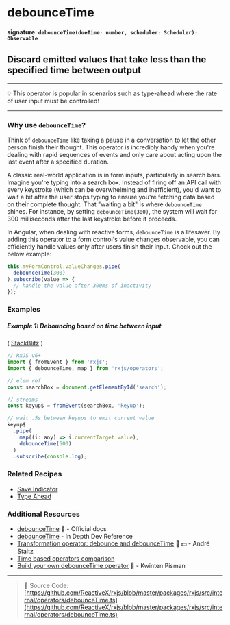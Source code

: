 # debounceTime

#### signature: `debounceTime(dueTime: number, scheduler: Scheduler): Observable`

## Discard emitted values that take less than the specified time between output

---

💡 This operator is popular in scenarios such as type-ahead where the rate of
user input must be controlled!

---

### Why use `debounceTime`?

Think of `debounceTime` like taking a pause in a conversation to let the other person finish their thought. This operator is incredibly handy when you're dealing with rapid sequences of events and only care about acting upon the last event after a specified duration.

A classic real-world application is in form inputs, particularly in search bars. Imagine you're typing into a search box. Instead of firing off an API call with every keystroke (which can be overwhelming and inefficient), you'd want to wait a bit after the user stops typing to ensure you're fetching data based on their complete thought. That "waiting a bit" is where `debounceTime` shines. For instance, by setting `debounceTime(300)`, the system will wait for 300 milliseconds after the last keystroke before it proceeds.

In Angular, when dealing with reactive forms, `debounceTime` is a lifesaver. By adding this operator to a form control's value changes observable, you can efficiently handle values only after users finish their input. Check out the below example:
```typescript
this.myFormControl.valueChanges.pipe(
  debounceTime(300)
).subscribe(value => {
  // handle the value after 300ms of inactivity
});
```




### Examples

##### Example 1: Debouncing based on time between input

(
[StackBlitz](https://stackblitz.com/edit/typescript-adheqt?file=index.ts&devtoolsheight=50)
)

```js
// RxJS v6+
import { fromEvent } from 'rxjs';
import { debounceTime, map } from 'rxjs/operators';

// elem ref
const searchBox = document.getElementById('search');

// streams
const keyup$ = fromEvent(searchBox, 'keyup');

// wait .5s between keyups to emit current value
keyup$
  .pipe(
    map((i: any) => i.currentTarget.value),
    debounceTime(500)
  )
  .subscribe(console.log);
```

### Related Recipes

- [Save Indicator](../../recipes/save-indicator.md)
- [Type Ahead](../../recipes/type-ahead.md)

### Additional Resources

- [debounceTime](https://rxjs.dev/api/operators/debounceTime) 📰 - Official docs
- [debounceTime](https://indepth.dev/reference/rxjs/operators/debounce-time) - In Depth Dev Reference
- [Transformation operator: debounce and debounceTime](https://egghead.io/lessons/rxjs-transformation-operators-debounce-and-debouncetime?course=rxjs-beyond-the-basics-operators-in-depth)
  🎥 💵 - André Staltz
- [Time based operators comparison](../../concepts/time-based-operators-comparison.md)
- [Build your own debounceTime operator](https://blog.strongbrew.io/build-the-operators-from-rxjs-from-scratch/?lectureId=debounceTime#app)
  🎥 - Kwinten Pisman

---

> 📁 Source Code:
> [https://github.com/ReactiveX/rxjs/blob/master/packages/rxjs/src/internal/operators/debounceTime.ts](https://github.com/ReactiveX/rxjs/blob/master/packages/rxjs/src/internal/operators/debounceTime.ts)
